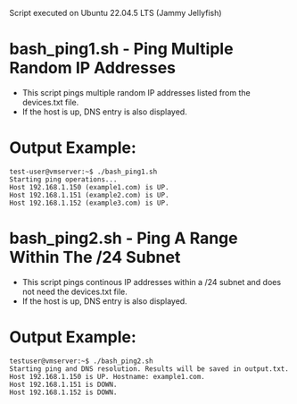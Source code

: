 Script executed on Ubuntu 22.04.5 LTS (Jammy Jellyfish)

# bash_ping1.sh - Ping Multiple Random IP Addresses
- This script pings multiple random IP addresses listed from the devices.txt file.
- If the host is up, DNS entry is also displayed.
# Output Example:
```
test-user@vmserver:~$ ./bash_ping1.sh
Starting ping operations...
Host 192.168.1.150 (example1.com) is UP.
Host 192.168.1.151 (example2.com) is UP.
Host 192.168.1.152 (example3.com) is UP.
```

# bash_ping2.sh - Ping A Range Within The /24 Subnet
- This script pings continous IP addresses within a /24 subnet and does not need the devices.txt file.
- If the host is up, DNS entry is also displayed.
# Output Example:
```
testuser@vmserver:~$ ./bash_ping2.sh
Starting ping and DNS resolution. Results will be saved in output.txt.
Host 192.168.1.150 is UP. Hostname: example1.com.
Host 192.168.1.151 is DOWN.
Host 192.168.1.152 is DOWN.
```
